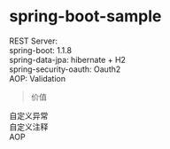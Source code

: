 spring-boot-sample
==================


REST Server:  
spring-boot: 1.1.8  
spring-data-jpa: hibernate + H2  
spring-security-oauth: Oauth2  
AOP: Validation

> 价值

自定义异常  
自定义注释  
AOP
